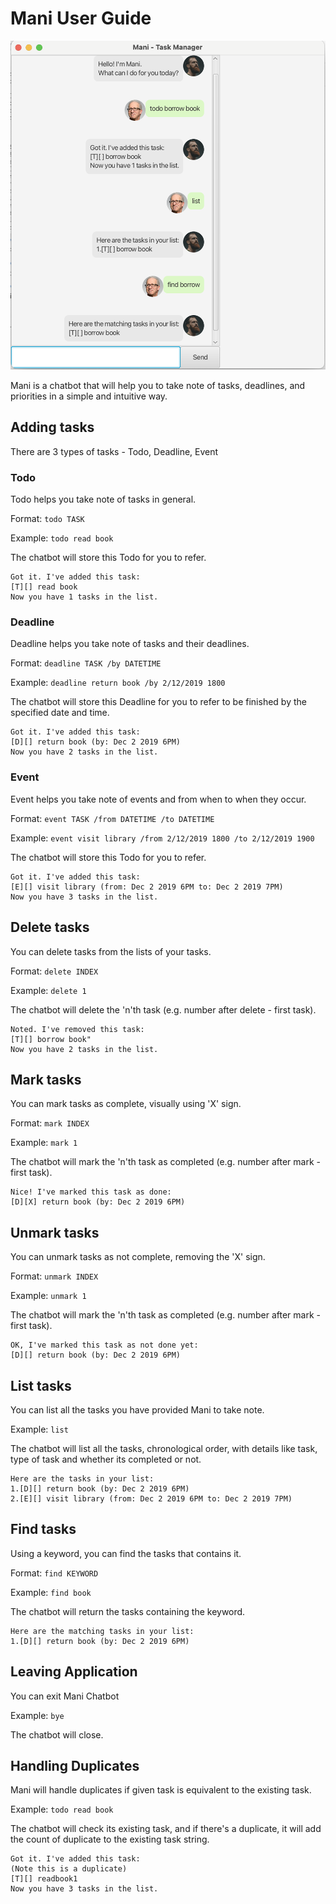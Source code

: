 # Mani User Guide

![UI Screenshot](docs/Ui.png)

Mani is a chatbot that will help you to take note of tasks, deadlines, and priorities in a simple and intuitive way.

## Adding tasks

There are 3 types of tasks - Todo, Deadline, Event

### Todo

Todo helps you take note of tasks in general.

Format: `todo TASK`

Example: `todo read book`

The chatbot will store this Todo for you to refer.

```
Got it. I've added this task:
[T][] read book
Now you have 1 tasks in the list.
```

### Deadline

Deadline helps you take note of tasks and their deadlines.

Format: `deadline TASK /by DATETIME`

Example: `deadline return book /by 2/12/2019 1800`

The chatbot will store this Deadline for you to refer to be finished by the specified date and time.

```
Got it. I've added this task:
[D][] return book (by: Dec 2 2019 6PM)
Now you have 2 tasks in the list.
```

### Event

Event helps you take note of events and from when to when they occur.

Format: `event TASK /from DATETIME /to DATETIME`

Example: `event visit library /from 2/12/2019 1800 /to 2/12/2019 1900`

The chatbot will store this Todo for you to refer.

```
Got it. I've added this task:
[E][] visit library (from: Dec 2 2019 6PM to: Dec 2 2019 7PM)
Now you have 3 tasks in the list.
```

## Delete tasks

You can delete tasks from the lists of your tasks.

Format: `delete INDEX`

Example: `delete 1`

The chatbot will delete the 'n'th task (e.g. number after delete - first task).

```
Noted. I've removed this task:
[T][] borrow book"
Now you have 2 tasks in the list.
```

## Mark tasks

You can mark tasks as complete, visually using 'X' sign.

Format: `mark INDEX`

Example: `mark 1`

The chatbot will mark the 'n'th task as completed (e.g. number after mark - first task).

```
Nice! I've marked this task as done:
[D][X] return book (by: Dec 2 2019 6PM)
```

## Unmark tasks

You can unmark tasks as not complete, removing the 'X' sign.

Format: `unmark INDEX`

Example: `unmark 1`

The chatbot will mark the 'n'th task as completed (e.g. number after mark - first task).

```
OK, I've marked this task as not done yet:
[D][] return book (by: Dec 2 2019 6PM)
```

## List tasks

You can list all the tasks you have provided Mani to take note.

Example: `list`

The chatbot will list all the tasks, chronological order, with details like task, type of task and whether its completed or not.

```
Here are the tasks in your list:
1.[D][] return book (by: Dec 2 2019 6PM)
2.[E][] visit library (from: Dec 2 2019 6PM to: Dec 2 2019 7PM)
```

## Find tasks

Using a keyword, you can find the tasks that contains it.

Format: `find KEYWORD`

Example: `find book`

The chatbot will return the tasks containing the keyword.

```
Here are the matching tasks in your list:
1.[D][] return book (by: Dec 2 2019 6PM)
```

## Leaving Application

You can exit Mani Chatbot

Example: `bye`

The chatbot will close.

## Handling Duplicates

Mani will handle duplicates if given task is equivalent to the existing task.

Example: `todo read book`

The chatbot will check its existing task, and if there's a duplicate, it will add the count of duplicate to the existing task string.

```
Got it. I've added this task:
(Note this is a duplicate)
[T][] readbook1
Now you have 3 tasks in the list.
```
